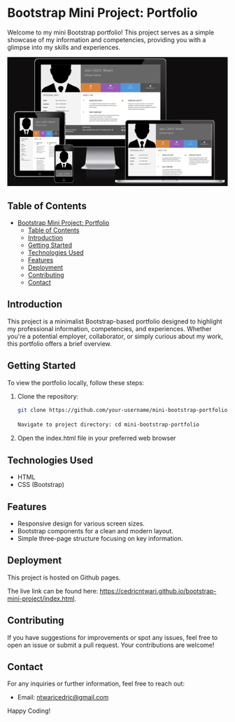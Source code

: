 # Bootstrap Mini Project: Portfolio

Welcome to my mini Bootstrap portfolio! This project serves as a simple showcase of my information and competencies, providing you with a glimpse into my skills and experiences.

![Portfolio Platform](assets/images/screenshot.png)

## Table of Contents

- [Bootstrap Mini Project: Portfolio](#bootstrap-mini-project-portfolio)
  - [Table of Contents](#table-of-contents)
  - [Introduction](#introduction)
  - [Getting Started](#getting-started)
  - [Technologies Used](#technologies-used)
  - [Features](#features)
  - [Deployment](#deployment)
  - [Contributing](#contributing)
  - [Contact](#contact)

## Introduction

This project is a minimalist Bootstrap-based portfolio designed to highlight my professional information, competencies, and experiences. Whether you're a potential employer, collaborator, or simply curious about my work, this portfolio offers a brief overview.

## Getting Started

To view the portfolio locally, follow these steps:

1. Clone the repository:

   ```bash
   git clone https://github.com/your-username/mini-bootstrap-portfolio.git

   Navigate to project directory: cd mini-bootstrap-portfolio
   ```

2. Open the index.html file in your preferred web browser

## Technologies Used

- HTML
- CSS (Bootstrap)

## Features

- Responsive design for various screen sizes.
- Bootstrap components for a clean and modern layout.
- Simple three-page structure focusing on key information.

## Deployment

This project is hosted on Github pages.

The live link can be found here: https://cedricntwari.github.io/bootstrap-mini-project/index.html.

## Contributing

If you have suggestions for improvements or spot any issues, feel free to open an issue or submit a pull request. Your contributions are welcome!

## Contact

For any inquiries or further information, feel free to reach out:

- Email: ntwaricedric@gmail.com

Happy Coding!
